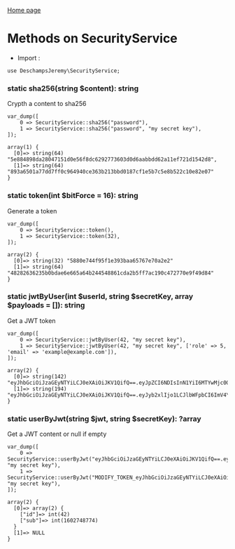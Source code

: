 [Home page](/wiki)
# Methods on SecurityService

- Import :
```
use DeschampsJeremy\SecurityService;
```

### static sha256(string $content): string
Crypth a content to sha256
```
var_dump([
    0 => SecurityService::sha256("password"),
    1 => SecurityService::sha256("password", "my secret key"),
]);

array(1) {
  [0]=> string(64) "5e884898da28047151d0e56f8dc6292773603d0d6aabbdd62a11ef721d1542d8",
  [1]=> string(64) "893a6501a77dd7ff0c964940ce363b213bbd0187cf1e5b7c5e8b522c10e82e07"
}
```

### static token(int $bitForce = 16): string
Generate a token
```
var_dump([
    0 => SecurityService::token(),
    1 => SecurityService::token(32),
]);

array(2) {
  [0]=> string(32) "5880e744f95f1e393baa65767e70a2e2"
  [1]=> string(64) "48282636235b0bdae6e665a64b244548861cda2b5ff7ac190c472770e9f49d84"
}
```

### static jwtByUser(int $userId, string $secretKey, array $payloads = []): string
Get a JWT token
```
var_dump([
    0 => SecurityService::jwtByUser(42, "my secret key"),
    1 => SecurityService::jwtByUser(42, "my secret key", ['role' => 5, 'email' => 'example@example.com']),
]);

array(2) { 
  [0]=> string(142) "eyJhbGciOiJzaGEyNTYiLCJ0eXAiOiJKV1QifQ==.eyJpZCI6NDIsInN1YiI6MTYwMjc0ODc3NH0=.d092e4f5b1b61815b91868d20dbd05e699dca737de58eaeaa2bf298b97e92266" 
  [1]=> string(194) "eyJhbGciOiJzaGEyNTYiLCJ0eXAiOiJKV1QifQ==.eyJyb2xlIjo1LCJlbWFpbCI6ImV4YW1wbGVAZXhhbXBsZS5jb20iLCJpZCI6NDIsInN1YiI6MTYwMjc0ODc3NH0=.6dd429121b7a95b21ada751b26834037b89583beabbb3f00df4d4367e9abed1a" 
}
```

### static userByJwt(string $jwt, string $secretKey): ?array
Get a JWT content or null if empty
```
var_dump([
    0 => SecurityService::userByJwt("eyJhbGciOiJzaGEyNTYiLCJ0eXAiOiJKV1QifQ==.eyJpZCI6NDIsInN1YiI6MTYwMjc0ODc3NH0=.d092e4f5b1b61815b91868d20dbd05e699dca737de58eaeaa2bf298b97e92266", "my secret key"),
    1 => SecurityService::userByJwt("MODIFY_TOKEN_eyJhbGciOiJzaGEyNTYiLCJ0eXAiOiJKV1QifQ==.eyJpZCI6NDIsInN1YiI6MTYwMjc0ODc3NH0=.d092e4f5b1b61815b91868d20dbd05e699dca737de58eaeaa2bf298b97e92266", "my secret key"),
]);

array(2) {
  [0]=> array(2) {
    ["id"]=> int(42)
    ["sub"]=> int(1602748774)
  }
  [1]=> NULL
}
```